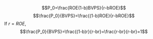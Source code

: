 $$P_0=\frac{ROE(1-b)BVPS}{r-bROE}$$$$\frac{P_0}{BVPS}=\frac{(1-b)ROE}{r-bROE}$$If $r=ROE$,$$\frac{P_0}{BVPS}=\frac{(1-b)r}{r-br}=\frac{r-br}{r-br}=1$$
